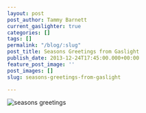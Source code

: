 ```yaml
---
layout: post
post_author: Tammy Barnett
current_gaslighter: true
categories: []
tags: []
permalink: "/blog/:slug"
post_title: Seasons Greetings from Gaslight
publish_date: 2013-12-24T17:45:00.000+00:00
feature_post_image: ''
post_images: []
slug: seasons-greetings-from-gaslight

---
```

![seasons greetings](http://gaslight.github.io/posts/assets/images/logogift.png)